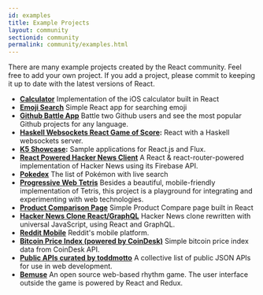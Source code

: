 ```yaml
---
id: examples
title: Example Projects
layout: community
sectionid: community
permalink: community/examples.html
---
```


There are many example projects created by the React community. Feel free to add your own project. If you add a project, please commit to keeping it up to date with the latest versions of React.


* **[Calculator](https://github.com/ahfarmer/calculator)** Implementation of the iOS calculator built in React
* **[Emoji Search](https://github.com/ahfarmer/emoji-search)** Simple React app for searching emoji
* **[Github Battle App](https://github.com/ReactTraining/react-fundamentals/tree/hosting)** Battle two Github users and see the most popular Github projects for any language.
* **[Haskell Websockets React Game of Score](https://www.fpcomplete.com/user/dschalk/Websockets%20Game%20of%20Score):** React with a Haskell websockets server.
* **[K5 Showcase](https://showcase.cloud.global.fujitsu.com):** Sample applications for React.js and Flux.
* **[React Powered Hacker News Client](https://github.com/insin/react-hn)** A React & react-router-powered implementation of Hacker News using its Firebase API.
* **[Pokedex](https://github.com/alik0211/pokedex)** The list of Pokémon with live search
* **[Progressive Web Tetris](https://github.com/skidding/flatris)** Besides a beautiful, mobile-friendly implementation of Tetris, this project is a playground for integrating and experimenting with web technologies.
* **[Product Comparison Page](https://github.com/Rhymond/product-compare-react)** Simple Product Compare page built in React
* **[Hacker News Clone React/GraphQL](https://github.com/clintonwoo/hackernews-react-graphql)** Hacker News clone rewritten with universal JavaScript, using React and GraphQL.
* **[Reddit Mobile](https://github.com/reddit/reddit-mobile)** Reddit's mobile platform.
* **[Bitcoin Price Index (powered by CoinDesk)](http://bitcoinpriceindex.netlify.com)** Simple bitcoin price index data from CoinDesk API.
* **[Public APIs curated by toddmotto](https://publicapis.netlify.com/)** A collective list of public JSON APIs for use in web development.
* **[Bemuse](https://github.com/bemusic/bemuse)** An open source web-based rhythm game. The user interface outside the game is powered by React and Redux.
